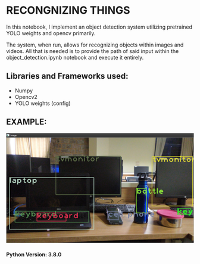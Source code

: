 # RECONGNIZING THINGS

In this notebook, I implement an object detection system utilizing pretrained YOLO weights and opencv primarily. 

The system, when run, allows for recognizing objects within images and videos. 
All that is needed is to provide the path of said input within the object_detection.ipynb notebook and execute it entirely.


## Libraries and Frameworks used:
* Numpy
* Opencv2
* YOLO weights (config) 

## EXAMPLE:
![Screenshot 2](/02.png)

#### Python Version: 3.8.0


 
